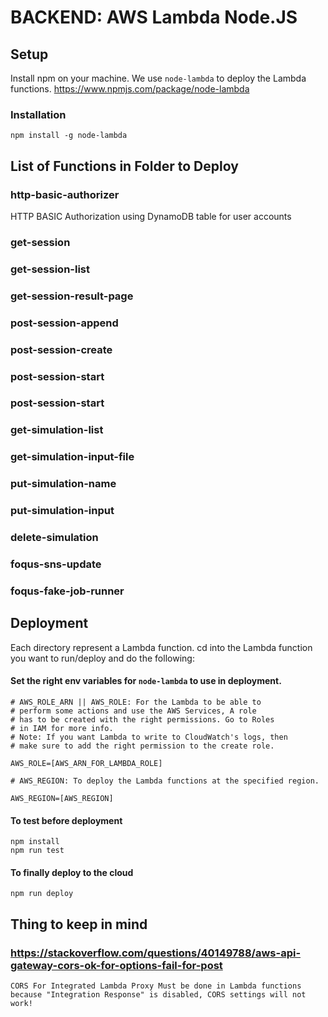 # BACKEND: AWS Lambda Node.JS

## Setup
Install npm on your machine. We use ```node-lambda``` to deploy the Lambda functions. https://www.npmjs.com/package/node-lambda

### Installation
```
npm install -g node-lambda
```

## List of Functions in Folder to Deploy
### http-basic-authorizer
HTTP BASIC Authorization using DynamoDB table for user accounts
### get-session
### get-session-list
### get-session-result-page
### post-session-append
### post-session-create
### post-session-start
### post-session-start
### get-simulation-list
### get-simulation-input-file
### put-simulation-name
### put-simulation-input
### delete-simulation
### foqus-sns-update
### foqus-fake-job-runner

## Deployment
Each directory represent a Lambda function. cd into the Lambda function you want to run/deploy and do the following:

#### Set the right env variables for ```node-lambda``` to use in deployment.

```
# AWS_ROLE_ARN || AWS_ROLE: For the Lambda to be able to 
# perform some actions and use the AWS Services, A role
# has to be created with the right permissions. Go to Roles
# in IAM for more info.
# Note: If you want Lambda to write to CloudWatch's logs, then
# make sure to add the right permission to the create role.

AWS_ROLE=[AWS_ARN_FOR_LAMBDA_ROLE]
```
```
# AWS_REGION: To deploy the Lambda functions at the specified region.

AWS_REGION=[AWS_REGION]
```

#### To test before deployment
```
npm install
npm run test
```

#### To finally deploy to the cloud
```
npm run deploy
```

## Thing to keep in mind
### https://stackoverflow.com/questions/40149788/aws-api-gateway-cors-ok-for-options-fail-for-post
```
CORS For Integrated Lambda Proxy Must be done in Lambda functions
because "Integration Response" is disabled, CORS settings will not work!
```
